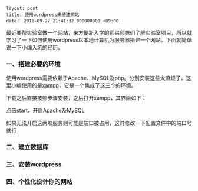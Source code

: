 ```
layout: post
title: 使用wordpress来搭建网站
date： 2018-09-27 21:41:32.000000000 +09:00
```

最近要帮实验室做一个网站，来方便新入学的师弟师妹们了解实验室项目，所以就学习了一下如何使用wordpress以本地计算机为服务器搭建一个网站。下面就简单说一下小编入坑的经历。

### 一、搭建必要的环境

使用wordpress需要依赖于Apache、MySQL及php。分别安装这些太麻烦了，这里小编使用的是[xampp](https://www.apachefriends.org/index.html)，它是一个集成了这三个的环境。

下载之后直接按照步骤安装，之后打开xampp，其界面如下：

<figure>
    
</figure>

点击start，开启Apache及MySQL

<figure>
    
</figure>

如果无法开启这两项服务则可能是端口被占用，这时修改一下配置文件中的端口号就行

<figure>
    
</figure>

### 二、建立数据库

### 三、安装wordpress

### 四、个性化设计你的网站